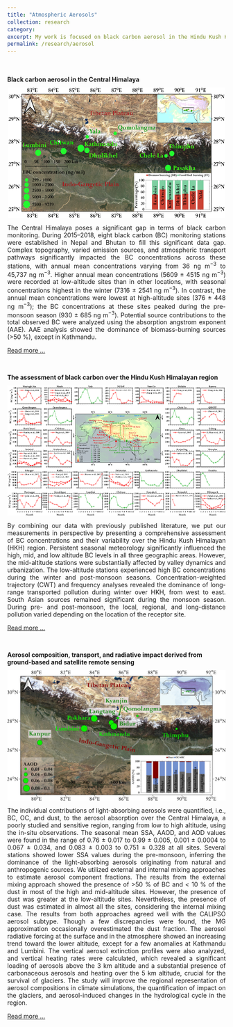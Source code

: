 ```yaml
---
title: "Atmospheric Aerosols"
collection: research
category: 
excerpt: My work is focused on black carbon aerosol in the Hindu Kush Himalayan region. To learn more about it, click on the above link.
permalink: /research/aerosol
---
```


<br>
<br>
<b>Black carbon aerosol in the Central Himalaya</b>
<br>
<img src="/images/BC_Central_Himalaya.jpg" alt="Balck carbon in the Central Himalaya" width="500" height="300" style="display: block; margin-left: auto; margin-right: auto; margin-top: 10px; margin-bottom: 10px;">
<p style="text-align: justify;">The Central Himalaya poses a significant gap in terms of black carbon monitoring. During 2015–2018, eight black carbon (BC) monitoring stations were established in Nepal and Bhutan to fill this significant data gap. Complex topography, varied emission sources, and atmospheric transport pathways significantly impacted the BC concentrations across these stations, with annual mean concentrations varying from 36 ng m<sup>−3</sup> to 45,737 ng m<sup>−3</sup>. Higher annual mean concentrations (5609 ± 4515 ng m<sup>−3</sup>) were recorded at low-altitude sites than in other locations, with seasonal concentrations highest in the winter (7316 ± 2541 ng m<sup>−3</sup>). In contrast, the annual mean concentrations were lowest at high-altitude sites (376 ± 448 ng m<sup>−3</sup>); the BC concentrations at these sites peaked during the pre-monsoon season (930 ± 685 ng m<sup>−3</sup>). Potential source contributions to the total observed BC were analyzed using the absorption angstrom exponent (AAE). AAE analysis showed the dominance of biomass-burning sources (>50 %), except in Kathmandu.</p>

​<a href="https://www.sciencedirect.com/science/article/abs/pii/S0048969722072370" target="_blank">Read more ...</a>

<br>

<b>The assessment of black carbon over the Hindu Kush Himalayan region</b>
<br>
<img src="/images/Assessment_Black_Carbon_HKH.jpg" alt="Assessment Balck carbon over HKH region" width="600" height="300" style="display: block; margin-left: auto; margin-right: auto; margin-top: 10px; margin-bottom: 10px;">
<p style="text-align: justify;">By combining our data with previously published literature, we put our measurements in perspective by presenting a comprehensive assessment of BC concentrations and their variability over the Hindu Kush Himalayan (HKH) region. Persistent seasonal meteorology significantly influenced the high, mid, and low altitude BC levels in all three geographic areas. However, the mid-altitude stations were substantially affected by valley dynamics and urbanization. The low-altitude stations experienced high BC concentrations during the winter and post-monsoon seasons. Concentration-weighted trajectory (CWT) and frequency analyses revealed the dominance of long-range transported pollution during winter over HKH, from west to east. South Asian sources remained significant during the monsoon season. During pre- and post-monsoon, the local, regional, and long-distance pollution varied depending on the location of the receptor site.</p>

​<a href="https://www.sciencedirect.com/science/article/abs/pii/S0048969722072370" target="_blank">Read more ...</a>


<br>

<b>Aerosol composition, transport, and radiative impact derived from ground-based and satellite remote sensing</b>
<br>
<img src="/images/1-s2.0-S0048969725022971-ga1_lrg.jpg" alt="Aerosol composition over the Central Himalaya" width="600" height="300" style="display: block; margin-left: auto; margin-right: auto; margin-top: 10px; margin-bottom: 10px;">
<p style="text-align: justify;">The individual contributions of light-absorbing aerosols were quantified, i.e., BC, OC, and dust, to the aerosol absorption over the Central Himalaya, a poorly studied and sensitive region, ranging from low to high altitude, using the in-situ observations. The seasonal mean SSA, AAOD, and AOD values were found in the range of 0.76 ± 0.017 to 0.99 ± 0.005, 0.001 ± 0.0004 to 0.067 ± 0.034, and 0.083 ± 0.003 to 0.751 ± 0.328 at all sites. Several stations showed lower SSA values during the pre-monsoon, inferring the dominance of the light-absorbing aerosols originating from natural and anthropogenic sources. We utilized external and internal mixing approaches to estimate aerosol component fractions. The results from the external mixing approach showed the presence of >50 % of BC and < 10 % of the dust in most of the high and mid-altitude sites. However, the presence of dust was greater at the low-altitude sites. Nevertheless, the presence of dust was estimated in almost all the sites, considering the internal mixing case. The results from both approaches agreed well with the CALIPSO aerosol subtype. Though a few discrepancies were found, the MG approximation occasionally overestimated the dust fraction. The aerosol radiative forcing at the surface and in the atmosphere showed an increasing trend toward the lower altitude, except for a few anomalies at Kathmandu and Lumbini. The vertical aerosol extinction profiles were also analyzed, and vertical heating rates were calculated, which revealed a significant loading of aerosols above the 3 km altitude and a substantial presence of carbonaceous aerosols and heating over the 5 km altitude, crucial for the survival of glaciers. The study will improve the regional representation of aerosol compositions in climate simulations, the quantification of impact on the glaciers, and aerosol-induced changes in the hydrological cycle in the region.</p>

​<a href="https://www.sciencedirect.com/science/article/abs/pii/S0048969725022971" target="_blank">Read more ...</a>













